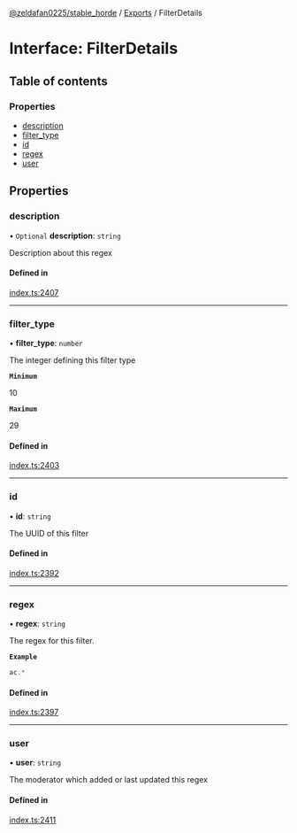 [@zeldafan0225/stable_horde](../../readme.md) / [Exports](../modules.md) / FilterDetails

# Interface: FilterDetails

## Table of contents

### Properties

- [description](FilterDetails.md#description)
- [filter\_type](FilterDetails.md#filter_type)
- [id](FilterDetails.md#id)
- [regex](FilterDetails.md#regex)
- [user](FilterDetails.md#user)

## Properties

### description

• `Optional` **description**: `string`

Description about this regex

#### Defined in

[index.ts:2407](https://github.com/MrlolDev/stable_horde/blob/3c66504/index.ts#L2407)

___

### filter\_type

• **filter\_type**: `number`

The integer defining this filter type

**`Minimum`**

10

**`Maximum`**

29

#### Defined in

[index.ts:2403](https://github.com/MrlolDev/stable_horde/blob/3c66504/index.ts#L2403)

___

### id

• **id**: `string`

The UUID of this filter

#### Defined in

[index.ts:2392](https://github.com/MrlolDev/stable_horde/blob/3c66504/index.ts#L2392)

___

### regex

• **regex**: `string`

The regex for this filter.

**`Example`**

```ts
ac.*
```

#### Defined in

[index.ts:2397](https://github.com/MrlolDev/stable_horde/blob/3c66504/index.ts#L2397)

___

### user

• **user**: `string`

The moderator which added or last updated this regex

#### Defined in

[index.ts:2411](https://github.com/MrlolDev/stable_horde/blob/3c66504/index.ts#L2411)

